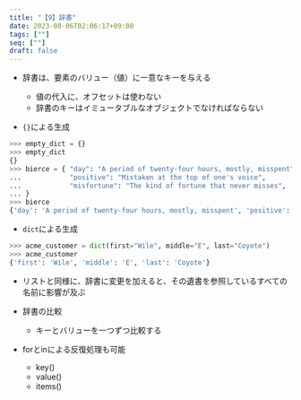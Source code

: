 ```yaml
---
title: "【9】辞書"
date: 2023-08-06T02:06:17+09:00
tags: [""]
seq: [""]
draft: false
---
```


- 辞書は、要素のバリュー（値）に一意なキーを与える
  - 値の代入に、オフセットは使わない
  - 辞書のキーはイミュータブルなオブジェクトでなければならない

- `{}`による生成
```python
>>> empty_dict = {}
>>> empty_dict
{}
>>> bierce = { "day": "A period of twenty-four hours, mostly, misspent",
...            "positive": "Mistaken at the top of one's voice",
...            "misfortune": "The kind of fortune that never misses",
... }
>>> bierce
{'day': 'A period of twenty-four hours, mostly, misspent', 'positive': "Mistaken at the top of one's voice", 'misfortune': 'The kind of fortune that never misses'}
```

- `dict`による生成
```python
>>> acme_customer = dict(first="Wile", middle="E", last="Coyote")
>>> acme_customer
{'first': 'Wile', 'middle': 'E', 'last': 'Coyote'}
```

- リストと同様に、辞書に変更を加えると、その遺書を参照しているすべての名前に影響が及ぶ

- 辞書の比較
  - キーとバリューを一つずつ比較する

- forとinによる反復処理も可能
  - key()
  - value()
  - items()